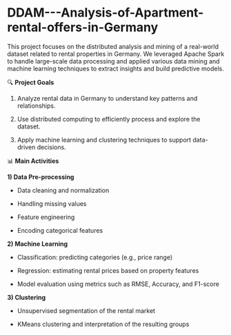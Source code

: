 # DDAM---Analysis-of-Apartment-rental-offers-in-Germany
This project focuses on the distributed analysis and mining of a real-world dataset related to rental properties in Germany.
We leveraged Apache Spark to handle large-scale data processing and applied various data mining and machine learning techniques to extract insights and build predictive models.

🔍 **Project Goals**
1) Analyze rental data in Germany to understand key patterns and relationships.

2) Use distributed computing to efficiently process and explore the dataset.

3) Apply machine learning and clustering techniques to support data-driven decisions. 

📊 **Main Activities**

**1) Data Pre-processing**

- Data cleaning and normalization

- Handling missing values

- Feature engineering

- Encoding categorical features

**2) Machine Learning**

- Classification: predicting categories (e.g., price range)

- Regression: estimating rental prices based on property features

- Model evaluation using metrics such as RMSE, Accuracy, and F1-score

**3) Clustering**

- Unsupervised segmentation of the rental market

- KMeans clustering and interpretation of the resulting groups
